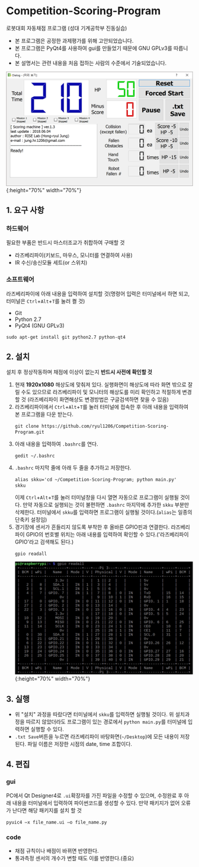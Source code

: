# Competition-Scoring-Program
로봇대회 자동채점 프로그램 (성대 기계공학부 진동실습)

- 본 프로그램은 공정한 과제평가를 위해 고안되었습니다.
- 본 프로그램은 PyQt4를 사용하여 gui를 만들었기 때문에 GNU GPLv3를 따릅니다.
- 본 설명서는 관련 내용을 처음 접하는 사람의 수준에서 기술되었습니다.

![image](./img/gui.PNG){:height="70%" width="70%"}
<!-- <img src="./img/gui.PNG" alt="drawing" style="width: 400px;"/> -->

## 1. 요구 사항
### 하드웨어
필요한 부품은 반드시 마스터조교가 취합하여 구매할 것
- 라즈베리파이(키보드, 마우스, 모니터를 연결하여 사용)
- IR 수신/송신모듈 세트(or 스위치)

### 소프트웨어
라즈베리파이에 아래 내용을 입력하여 설치할 것(명령어 입력은 터미널에서 하면 되고, 터미널은 ```Ctrl```+```Alt```+```T```를 눌러 켤 것)
- Git
- Python 2.7
- PyQt4 (GNU GPLv3)
```
sudo apt-get install git python2.7 python-qt4
```

## 2. 설치
설치 후 정상작동하며 채점에 이상이 없는지 __반드시 사전에 확인할 것__
1. 현재 __1920x1080__ 해상도에 맞춰져 있다. 실행화면이 해상도에 따라 화면 밖으로 잘릴 수도 있으므로 라즈베리파이 및 모니터의 해상도를 미리 확인하고 적절하게 변경할 것 (라즈베리파이 화면해상도 변경방법은 구글검색하면 찾을 수 있음)
1. 라즈베리파이에서 ```Ctrl```+```Alt```+```T```를 눌러 터미널에 접속한 후 아래 내용을 입력하여 본 프로그램을 다운 받는다.
    ```
    git clone https://github.com/ryul1206/Competition-Scoring-Program.git
    ```
1. 아래 내용을 입력하여 ```.bashrc```를 연다.
    ```
    gedit ~/.bashrc
    ```
1. ```.bashrc``` 마지막 줄에 아래 두 줄을 추가하고 저장한다.
    ```
    alias skku='cd ~/Competition-Scoring-Program; python main.py'
    skku
    ```
    이제 ```Ctrl```+```Alt```+```T```를 눌러 터미널창을 다시 열면 자동으로 프로그램이 실행될 것이다.
    만약 자동으로 실행되는 것이 불편하면 ```.bashrc``` 마지막에 추가한 ```skku``` 부분만 삭제한다. 터미널에서 ```skku```를 입력하면 프로그램이 실행될 것이다.(```alias```는 일종의 단축키 설정임)
1. 경기장에 센서가 흔들리지 않도록 부착한 후 올바른 GPIO핀과 연결한다. 라즈베리파이 GPIO의 번호별 위치는 아래 내용를 입력하여 확인할 수 있다.('라즈베리파이 GPIO'라고 검색해도 된다.)
    ```
    gpio readall
    ```
    ![image](./img/gpio.PNG){:height="70%" width="70%"}


## 3. 실행
- 위 "설치" 과정을 따랐다면 터미널에서 ```skku```를 입력하면 실행될 것이다. 위 설치과정을 따르지 않았더라도 프로그램이 있는 경로에서 ```python main.py```를 터미널에 입력하면 실행할 수 있다.
- ```.txt Save```버튼을 누르면 라즈베리파이 바탕화면(```~/Desktop```)에 모든 내용이 저장된다. 파일 이름은 저장한 시점의 date, time 조합이다.

## 4. 편집
### gui
PC에서 Qt Designer4로 ```.ui```확장자를 가진 파일을 수정할 수 있으며, 수정완료 후 아래 내용을 터미널에서 입력하여 파이썬코드를 생성할 수 있다. 만약 패키지가 없어 오류가 난다면 해당 패키지를 설치 할 것
```
pyuic4 –x file_name.ui –o file_name.py
```

### code
- 채점 규칙이나 배점이 바뀌면 반영한다.
- 통과측정 센서의 개수가 변할 때도 이를 반영한다.(중요)
